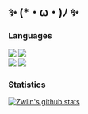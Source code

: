 ## ✨ (*・ω・)ﾉ ✨

### Languages

![](https://img.shields.io/badge/Go-46a9d6?style=flat-square&logo=go&logoColor=fff)
![](https://img.shields.io/badge/Python-f1d650?style=flat-square&logo=python&logoColor=fff)</br>
![](https://img.shields.io/badge/Haskell-5e5086?style=flat-square&logo=haskell&logoColor=fff)
![](https://img.shields.io/badge/Rust-9d3047?style=flat-square&logo=rust&logoColor=fff)


### Statistics
 
[![Zwlin's github stats](https://github-readme-stats.vercel.app/api?username=Zwlin98&show_icons=true&count_private=true&show_icons=true&theme=buefy)](https://github.com/anuraghazra/github-readme-stats)
